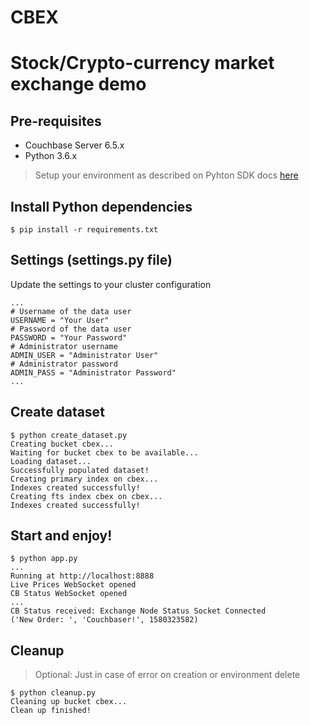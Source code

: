# CBEX

Stock/Crypto-currency market exchange demo
===

## Pre-requisites

- Couchbase Server 6.5.x
- Python 3.6.x

> Setup your environment as described on Pyhton SDK docs [here](https://docs.couchbase.com/python-sdk/current/start-using-sdk.html)

## Install Python dependencies

```
$ pip install -r requirements.txt
```

## Settings (settings.py file)

Update the settings to your cluster configuration

```
...
# Username of the data user
USERNAME = "Your User"
# Password of the data user
PASSWORD = "Your Password"
# Administrator username
ADMIN_USER = "Administrator User"
# Administrator password
ADMIN_PASS = "Administrator Password"
...
```

## Create dataset 

```
$ python create_dataset.py
Creating bucket cbex...
Waiting for bucket cbex to be available...
Loading dataset...
Successfully populated dataset!
Creating primary index on cbex...
Indexes created successfully!
Creating fts index cbex on cbex...
Indexes created successfully!
```

## Start and enjoy!

```
$ python app.py
...
Running at http://localhost:8888
Live Prices WebSocket opened
CB Status WebSocket opened
...
CB Status received: Exchange Node Status Socket Connected
('New Order: ', 'Couchbaser!', 1580323582)
```

## Cleanup 

> Optional: Just in case of error on creation or environment delete

```
$ python cleanup.py
Cleaning up bucket cbex...
Clean up finished!
```

